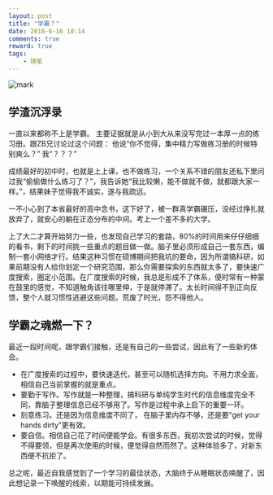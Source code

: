 ```yaml
---
layout: post
title: "学霸？"
date: 2018-6-16 10:14
comments: true
reward: true
tags: 
	- 随笔
---
```


![mark](http://pa5o7mbqo.bkt.clouddn.com/blog/180616/iHa07CG5Dm.png?imageslim)

<!--more-->

## 学渣沉浮录

一直以来都称不上是学霸。
主要证据就是从小到大从来没写完过一本厚一点的练习册。跟ZB兄讨论过这个问题：
他说“你不觉得，集中精力写做练习册的时候特别爽么？”
我“？？？”

成绩最好的初中时，也就是上上课，也不做练习，一个关系不错的朋友还私下里问过我“偷偷做什么练习了？”，我告诉她“我比较懒，能不做就不做，就都跟大家一样。”，结果妹子觉得我不诚实，遂与我疏远。

一不小心到了本省最好的高中念书，这下好了，被一群真学霸碾压，没经过挣扎就放弃了，就安心的躺在正态分布的中间。考上一个差不多的大学。

上了大二才算开始努力一些，也发现自己学习的套路，80%的时间用来仔仔细细的看书，剩下的时间挑一些重点的题目做一做。脑子里必须形成自己一套东西，编制一套小网络才行。结果这种习惯在硕博期间把我坑的要命，因为所谓搞科研，如果前期没有人给你划定一个研究范围，那么你需要探索的东西就太多了，要快速广度搜索，圈定小范围。在广度搜索的时候，我总是形成不了体系，便时常有一种蒙在鼓里的感觉，不知道触角该往哪里伸，于是就停滞了。太长时间得不到正向反馈，整个人就习惯性逃避这些问题。荒废了时光，怨不得他人。

## 学霸之魂燃一下？

最近一段时间呢，跟学霸们接触，还是有自己的一些尝试，因此有了一些新的体会。
- 在广度搜索的过程中，要快速迭代，甚至可以随机选择方向。不用力求全面，相信自己当前掌握的就是重点。
- 要勤于写作。写作就是一种整理，搞科研与单纯学生时代的信息维度完全不同，靠脑子整理信息已经不够用了。写作是过程中承上启下的重要一环。
- 刻意练习。还是因为信息维度不同了， 在脑子里内存不够，还是要“get your hands dirty”更有效。
- 要自信。相信自己花了时间便能学会。有很多东西，我初次尝试的时候，觉得不得要领，但是再次使用的时候，便觉得自然而然了。这种体验多了，对新东西便不抗拒了。

总之呢，最近自我感觉到了一个学习的最佳状态，大脑终于从睡眠状态唤醒了，因此想记录一下唤醒的线索，以期能可持续发展。